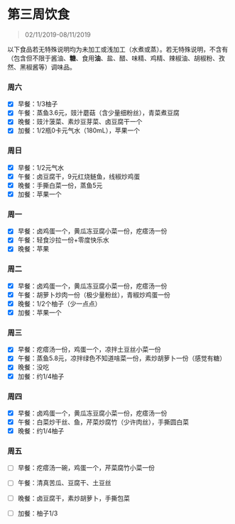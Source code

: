 # 第三周饮食

>02/11/2019-08/11/2019

以下食品若无特殊说明均为未加工或浅加工（水煮或蒸）。若无特殊说明，不含有（包含但不限于酱油、**糖**、食用**油**、盐、醋、味精、鸡精、辣椒油、胡椒粉、孜然、黑椒酱等）调味品。

### 周六

- [x] 早餐：1/3柚子
- [x] 午餐：蒸鱼3.6元，豉汁蘑菇（含少量细粉丝），青菜煮豆腐
- [x] 晚餐：豉汁菠菜、素炒豆芽菜、卤豆腐干一个
- [x] 加餐：1/2瓶0卡元气水（180mL），苹果一个

### 周日

- [x] 早餐：1/2元气水
- [x] 午餐：卤豆腐干，9元红烧鲢鱼，线椒炒鸡蛋
- [x] 晚餐：手撕白菜一份，蒸鱼5元
- [x] 加餐：苹果一个

### 周一

- [x] 早餐：卤鸡蛋一个，黄瓜冻豆腐小菜一份，疙瘩汤一份
- [x] 午餐：轻食沙拉一份+零度快乐水
- [x] 晚餐：苹果

### 周二

- [x] 早餐：卤鸡蛋一个，黄瓜冻豆腐小菜一份，疙瘩汤一份
- [x] 午餐：胡萝卜炒肉一份（极少量粉丝），青椒炒鸡蛋一份
- [x] 晚餐：1/2个柚子（少一点点）
- [x] 加餐：苹果一个

### 周三

- [x] 早餐：疙瘩汤一份，鸡蛋一个，凉拌土豆丝小菜一份
- [x] 午餐：蒸鱼5.8元，凉拌绿色不知道啥菜一份，素炒胡萝卜一份（感觉有糖）
- [x] 晚餐：没吃
- [x] 加餐：约1/4柚子

### 周四

- [x] 早餐：卤鸡蛋一个，黄瓜冻豆腐小菜一份，疙瘩汤一份
- [x] 午餐：白菜炒干丝、鱼，芹菜炒腐竹（少许肉丝），手撕圆白菜
- [x] 晚餐：约1/4柚子

### 周五

- [ ] 早餐：疙瘩汤一碗，鸡蛋一个，芹菜腐竹小菜一份

- [ ] 午餐：清真苦瓜、豆腐干、土豆丝

- [ ] 晚餐：卤豆腐干，素炒胡萝卜，手撕包菜

- [ ] 加餐：柚子1/3

  
